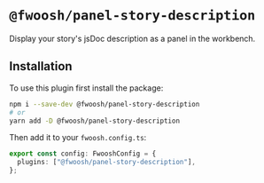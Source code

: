 # `@fwoosh/panel-story-description`

Display your story's jsDoc description as a panel in the workbench.

## Installation

To use this plugin first install the package:

```sh
npm i --save-dev @fwoosh/panel-story-description
# or
yarn add -D @fwoosh/panel-story-description
```

Then add it to your `fwoosh.config.ts`:

```ts
export const config: FwooshConfig = {
  plugins: ["@fwoosh/panel-story-description"],
};
```
